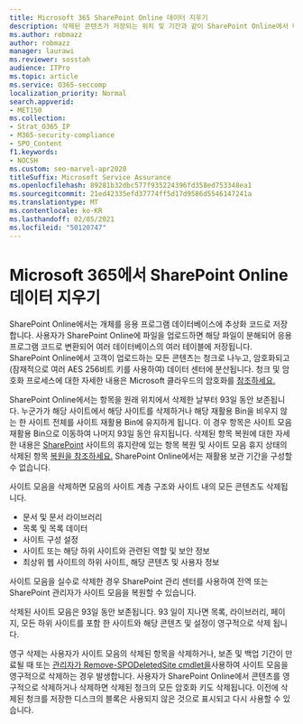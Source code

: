 ```yaml
---
title: Microsoft 365 SharePoint Online 데이터 지우기
description: 삭제된 콘텐츠가 저장되는 위치 및 기간과 같이 SharePoint Online에서 데이터 삭제가 작동하는 방식에 대해 자세히 알아보겠습니다.
ms.author: robmazz
author: robmazz
manager: laurawi
ms.reviewer: sosstah
audience: ITPro
ms.topic: article
ms.service: O365-seccomp
localization_priority: Normal
search.appverid:
- MET150
ms.collection:
- Strat_O365_IP
- M365-security-compliance
- SPO_Content
f1.keywords:
- NOCSH
ms.custom: seo-marvel-apr2020
titleSuffix: Microsoft Service Assurance
ms.openlocfilehash: 89281b32dbc577f935224396fd358ed753348ea1
ms.sourcegitcommit: 21ed42335efd37774ff5d17d9586d5546147241a
ms.translationtype: MT
ms.contentlocale: ko-KR
ms.lasthandoff: 02/05/2021
ms.locfileid: "50120747"
---
```

# <a name="sharepoint-online-data-deletion-in-microsoft-365"></a>Microsoft 365에서 SharePoint Online 데이터 지우기

SharePoint Online에서는 개체를 응용 프로그램 데이터베이스에 추상화 코드로 저장합니다. 사용자가 SharePoint Online에 파일을 업로드하면 해당 파일이 분해되어 응용 프로그램 코드로 변환되어 여러 데이터베이스의 여러 테이블에 저장됩니다. SharePoint Online에서 고객이 업로드하는 모든 콘텐츠는 청크로 나누고, 암호화되고(잠재적으로 여러 AES 256비트 키를 사용하여) 데이터 센터에 분산됩니다. 청크 및 암호화 프로세스에 대한 자세한 내용은 Microsoft 클라우드의 암호화를 [참조하세요.](/microsoft-365/compliance/office-365-encryption-in-the-microsoft-cloud-overview) 

SharePoint Online에서는 항목을 원래 위치에서 삭제한 날부터 93일 동안 보존됩니다. 누군가가 해당 사이트에서 해당 사이트를 삭제하거나 해당 재활용 Bin을 비우지 않는 한 사이트 전체를 사이트 재활용 Bin에 유지하게 됩니다. 이 경우 항목은 사이트 모음 재활용 Bin으로 이동하여 나머지 93일 동안 유지됩니다. 삭제된 항목 복원에 대한 자세한 내용은 [SharePoint](https://support.office.com/article/6df466b6-55f2-4898-8d6e-c0dff851a0be#ID0EAADAAA=Online
) 사이트의 휴지란에 있는 항목 복원 및 사이트 모음 휴지 상태의 삭제된 항목 [복원을 참조하세요.](https://support.office.com/article/5fa924ee-16d7-487b-9a0a-021b9062d14b) SharePoint Online에서는 재활용 보관 기간을 구성할 수 없습니다.

사이트 모음을 삭제하면 모음의 사이트 계층 구조와 사이트 내의 모든 콘텐츠도 삭제됩니다.

- 문서 및 문서 라이브러리
- 목록 및 목록 데이터
- 사이트 구성 설정
- 사이트 또는 해당 하위 사이트와 관련된 역할 및 보안 정보
- 최상위 웹 사이트의 하위 사이트, 해당 콘텐츠 및 사용자 정보

사이트 모음을 실수로 삭제한 경우 SharePoint 관리 센터를 사용하여 전역 또는 SharePoint 관리자가 사이트 모음을 복원할 수 있습니다.

삭제된 사이트 모음은 93일 동안 보존됩니다. 93 일이 지나면 목록, 라이브러리, 페이지, 모든 하위 사이트를 포함 한 사이트와 해당 콘텐츠 및 설정이 영구적으로 삭제 됩니다.

영구 삭제는 사용자가 사이트 모음의 삭제된 항목을 삭제하거나, 보존 및 백업 기간이 만료될 때 또는 [관리자가 Remove-SPODeletedSite cmdlet을](/powershell/module/sharepoint-online/remove-spodeletedsite)사용하여 사이트 모음을 영구적으로 삭제하는 경우 발생합니다. 사용자가 SharePoint Online에서 콘텐츠를 영구적으로 삭제하거나 삭제하면 삭제된 청크의 모든 암호화 키도 삭제됩니다. 이전에 삭제된 청크를 저장한 디스크의 블록은 사용되지 않은 것으로 표시되고 다시 사용할 수 있습니다.

